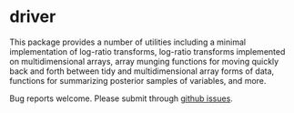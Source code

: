 # driver
This package provides a number of utilities including a minimal implementation of log-ratio transforms, log-ratio transforms implemented on multidimensional arrays, array munging functions for moving quickly back and forth between tidy and multidimensional array forms of data, functions for summarizing posterior samples of variables, and more.

Bug reports welcome. Please submit through [github issues](https://github.com/jsilve24/driver/issues). 
